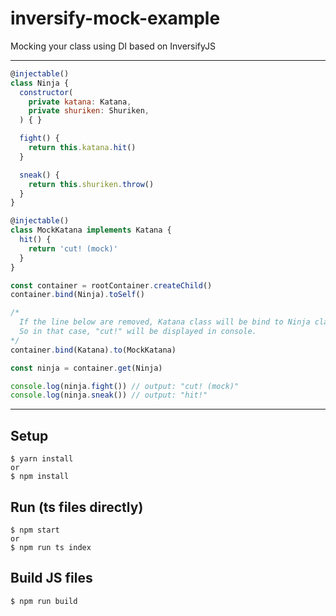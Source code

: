# inversify-mock-example
Mocking your class using DI based on InversifyJS

---

```js
@injectable()
class Ninja {
  constructor(
    private katana: Katana,
    private shuriken: Shuriken,
  ) { }

  fight() {
    return this.katana.hit()
  }

  sneak() {
    return this.shuriken.throw()
  }
}

@injectable()
class MockKatana implements Katana {
  hit() {
    return 'cut! (mock)'
  }
}

const container = rootContainer.createChild()
container.bind(Ninja).toSelf()

/*
  If the line below are removed, Katana class will be bind to Ninja class.
  So in that case, "cut!" will be displayed in console.
*/
container.bind(Katana).to(MockKatana)

const ninja = container.get(Ninja)

console.log(ninja.fight()) // output: "cut! (mock)"
console.log(ninja.sneak()) // output: "hit!"
```

---

## Setup
```
$ yarn install
or
$ npm install
```

## Run (ts files directly)
```
$ npm start
or
$ npm run ts index
```

## Build JS files
```
$ npm run build
```
